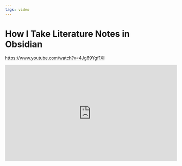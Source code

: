 ```yaml
---
tags: video
---
```

# How I Take Literature Notes in Obsidian
https://www.youtube.com/watch?v=4Jg69Ygf1XI

<iframe width="560" height="315" src="https://www.youtube.com/embed/4Jg69Ygf1XI" title="YouTube video player" frameborder="0" allow="accelerometer; autoplay; clipboard-write; encrypted-media; gyroscope; picture-in-picture" allowfullscreen></iframe>